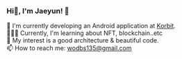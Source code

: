 
<h3 title="hehehe"> Hi👋, I'm Jaeyun! 🚀</h3>    

🔭  I'm currently developing an Android application at [Korbit](https://github.com/korbitdev).    
👨🏻‍💻  Currently, I'm learning about NFT, blockchain..etc      
🌱  My interest is a good architecture & beautiful code.     
📫  How to reach me: wodbs135@gmail.com
